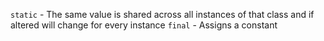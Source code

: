 `static` - The same value is shared across all instances of that class and if altered will change for every instance
`final` - Assigns a constant